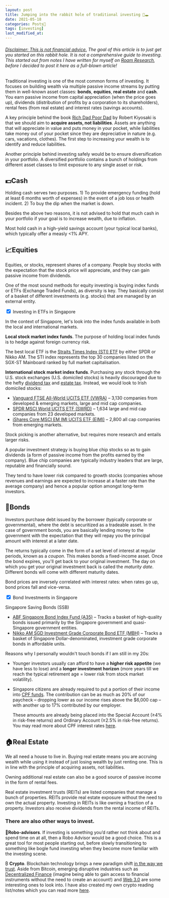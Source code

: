```yaml
---
layout: post
title: Jumping into the rabbit hole of traditional investing 🐰🕳
date: 2021-05-18
categories: Posts📌
tags: [investing]
last_modified_at:
---
```


###### <u>Disclaimer: This is not financial advice.</u> The goal of this article is to just get you started on this rabbit hole. It is not a comprehensive guide to investing. This started out from notes I have written for myself on [Roam Research](https://roamresearch.com), before I decided to post it here as a full-blown article!

Traditional investing is one of the most common forms of investing. It focuses on building wealth via multiple passive income streams by putting them in well-known asset classes: **bonds**, **equities**, **real estate** and **cash**. You earn passive income from capital appreciation (when the price goes up), dividends (distribution of profits by a corporation to its shareholders), rental fees (from real estate) and interest rates (savings accounts). 

A key principle behind the book [Rich Dad Poor Dad](https://www.goodreads.com/book/show/69571.Rich_Dad_Poor_Dad?ac=1&from_search=true&qid=N5KfBqVfSd&rank=1) by Robert Kiyosaki is that we should aim to **acquire assets, not liabilities**. Assets are anything that will appreciate in value and puts money in your pocket, while liabilities take money out of your pocket since they are depreciative in nature (e.g. cars, vacations, clothes). The first step to increasing your wealth is to identify and reduce liabilities.

Another principle behind investing safely would be to ensure diversification in your portfolio. A diversified portfolio contains a bunch of holdings from different asset classes to limit exposure to any single asset or risk. 

## 💵Cash

Holding cash serves two purposes. 1) To provide emergency funding (hold at least 6 months worth of expenses) in the event of a job loss or health incident. 2) To buy the dip when the market is down.

Besides the above two reasons, it is not advised to hold that much cash in your portfolio if your goal is to increase wealth, due to inflation.

Most hold cash in a high-yield savings account (your typical local banks), which typically offer a measly <1% APY.

## 📈Equities

Equities, or stocks, represent shares of a company. People buy stocks with the expectation that the stock price will appreciate, and they can gain passive income from dividends.

One of the most sound methods for equity investing is buying index funds or ETFs (Exchange Traded Funds), as diversity is key. They basically consist of a basket of different investments (e.g. stocks) that are managed by an external entity. 

<div class="wrap-collabsible"> <input id="collapsible" class="toggle" type="checkbox" checked> <label for="collapsible" class="lbl-toggle">Investing in ETFs in Singapore</label><div class="collapsible-content"><div class="content-inner">
	<p>In the context of Singapore, let&#39;s look into the index funds available in both the local and international markets.</p>
	<p><strong>Local stock market index funds</strong>. The purpose of holding local index funds is to hedge against foreign currency risk. </p>
	<p>The best local ETF is the <a href="https://blog.moneysmart.sg/invest/sti-etf-guide-start-investing/">Straits Times Index (STI) ETF</a> by either SPDR or Nikko AM. The STI index represents the top 30 companies listed on the SGX-ST Mainboard ranked by full market capitalisation.</p>
	<p><strong>International stock market index funds</strong>. Purchasing any stock through the U.S. stock exchanges (U.S. domiciled stocks) is heavily discouraged due to the hefty <a href="https://financialhorse.com/withholding-tax/">dividend tax</a> and <a href="https://www.schwab.com.hk/public/hk/pricing-and-services/us-tax">estate tax</a>. Instead, we would look to Irish domiciled stocks:</p>
	<ul>
	<li><a href="https://global.vanguard.com/portal/site/loadPDF?country=pt&amp;docId=31355">Vanguard FTSE All-World UCITS ETF (VWRA)</a> – 3,130 companies from developed &amp; emerging markets, large and mid cap companies.</li>
	<li><a href="https://www.ssga.com/uk/en_gb/institutional/etfs/funds/spdr-msci-world-ucits-etf-sppw-gy">SPDR MSCI World UCITS ETF (SWRD)</a> – 1,634 large and mid cap companies from 23 developed markets.</li>
	<li><a href="https://www.ishares.com/uk/individual/en/products/264659/ishares-msci-emerging-markets-imi-ucits-etf?switchLocale=y&amp;siteEntryPassthrough=true">iShares Core MSCI EM IMI UCITS ETF (EIMI)</a> – 2,800 all cap companies from emerging markets.</li>
	</ul>
</div></div></div>

Stock picking is another alternative, but requires more research and entails larger risks. 

A popular investment strategy is buying blue chip stocks so as to gain dividends (a form of passive income from the profits earned by the company). Blue chip companies are typically industry leaders that are large, reputable and financially sound. 

They tend to have lower risk compared to growth stocks (companies whose revenues and earnings are expected to increase at a faster rate than the average company) and hence a popular option amongst long-term investors.

## 🤝Bonds

Investors purchase debt issued by the borrower (typically corporate or governmental), where the debt is securitized as a tradeable asset. In the case of government bonds, you are basically lending money to the government with the expectation that they will repay you the principal amount with interest at a later date. 

The returns typically come in the form of a set level of interest at regular periods, known as a _coupon_. This makes bonds a fixed-income asset. Once the bond expires, you'll get back to your original investment. The day on which you get your original investment back is called the _maturity date_. Different bonds will come with different maturity dates.

Bond prices are inversely correlated with interest rates: when rates go up, bond prices fall and vice-versa.

<div class="wrap-collapsible"> <input id="collapsible2" class="toggle" type="checkbox" checked> <label for="collapsible2" class="lbl-toggle">Bond Investments in Singapore</label><div class="collapsible-content"><div class="content-inner">
	<p>Singapore Saving Bonds (SSB)</p>
	<ul>
	<li><a href="https://www.sgx.com/securities/equities/A35">ABF Singapore Bond Index Fund (A35)</a> – Tracks a basket of high-quality bonds issued primarily by the Singapore government and quasi-Singapore government entities.</li>
	<li><a href="https://www.nikkoam.com.sg/etf/sgd-investment-grade-corp-bond">Nikko AM SGD Investment Grade Corporate Bond ETF (MBH)</a> – Tracks a basket of Singapore Dollar-denominated, investment grade corporate bonds in affordable units.</li>
	</ul>
	<p>Reasons why I personally wouldn&#39;t touch bonds if I am still in my 20s:</p>
	<ul>
	<li><p>Younger investors usually can afford to have a <strong>higher risk appetite</strong> (we have less to lose) and a <strong>longer investment horizon</strong> (more years till we reach the typical retirement age = lower risk from stock market volatility).</p>
	</li>
	<li><p>Singapore citizens are already required to put a portion of their income into <a href="https://www.cpf.gov.sg/Members/AboutUs/about-us-info/cpf-overview">CPF funds</a>. The contribution can be as much as 20% of our paycheck – dropping lower as our income rises above the $6,000 cap – with another up to 17% contributed by our employer. </p>
	<p>These amounts are already being placed into the Special Account (≥4% in risk-free returns) and Ordinary Account (≥2.5% in risk-free returns). You may read more about CPF interest rates <a href="https://www.cpf.gov.sg/Members/AboutUs/about-us-info/cpf-interest-rates">here</a>.</p>
	</li>
	</ul>
</div></div></div>

## 🏠Real Estate

We all need a house to live in. Buying real estate means you are accruing wealth while using it instead of just losing wealth by just renting one. This is in line with the principle of acquiring assets, not liabilities. 

Owning additional real estate can also be a good source of passive income in the form of rental fees.

Real estate investment trusts (REITs) are listed companies that manage a bunch of properties. REITs provide real estate exposure without the need to own the actual property. Investing in REITs is like owning a fraction of a property. Investors also receive dividends from the rental income of REITs.

### There are also other ways to invest.

🤖**Robo-advisors**. If investing is something you’d rather not think about and spend time on at all, then a Robo Advisor would be a good choice. This is a great tool for most people starting out, before slowly transitioning to something like bogle fund investing when they become more familiar with the investing scene.

₿ **Crypto**. Blockchain technology brings a new paradigm shift [in the way we trust](https://medium.com/rdcl/crypto-thesis-2cf346eb8c5e). Aside from Bitcoin, emerging disruptive industries such as [Decentralized Finance](https://www.forbes.com/sites/philippsandner/2021/02/22/decentralized-finance-will-change-your-understanding-of-financial-systems/?sh=57eaf4895b52) (imagine being able to gain access to financial instruments without the need to create an account!) and [Web 3.0](https://medium.com/fabric-ventures/what-is-web-3-0-why-it-matters-934eb07f3d2b) are some interesting ones to look into. I have also created my own crypto reading list/notes which you can read more [here](https://www.notion.so/ivanang/Ivan-s-Crypto-Notes-4ae3d650af0a41ad9b2724344a8039fe).

